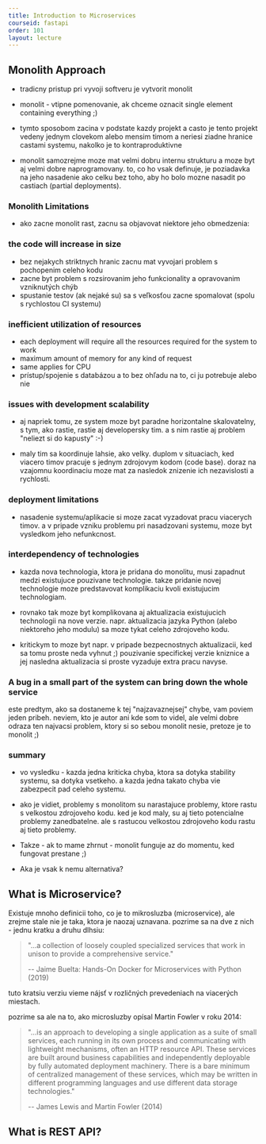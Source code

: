 ```yaml
---
title: Introduction to Microservices
courseid: fastapi
order: 101
layout: lecture
---
```


## Monolith Approach

* tradicny pristup pri vyvoji softveru je vytvorit monolit

* monolit - vtipne pomenovanie, ak chceme oznacit single element containing everything ;)

* tymto sposobom zacina v podstate kazdy projekt a casto je tento projekt vedeny jednym clovekom alebo mensim timom a neriesi ziadne hranice castami systemu, nakolko je to kontraproduktivne

* monolit samozrejme moze mat velmi dobru internu strukturu a moze byt aj velmi dobre naprogramovany. to, co ho vsak definuje, je poziadavka na jeho nasadenie ako celku bez toho, aby ho bolo mozne nasadit po castiach (partial deployments).

### Monolith Limitations

* ako zacne monolit rast, zacnu sa objavovat niektore jeho obmedzenia:

### the code will increase in size

* bez nejakych striktnych hranic zacnu mat vyvojari problem s pochopenim celeho kodu
* zacne byt problem s rozsirovanim jeho funkcionality a opravovanim vzniknutých chýb
* spustanie testov (ak nejaké su) sa s veľkosťou zacne spomalovat (spolu s rychlostou CI systemu)


### inefficient utilization of resources

* each deployment will require all the resources required for the system to work
* maximum amount of memory for any kind of request
* same applies for CPU
* prístup/spojenie s databázou a to bez ohľadu na to, ci ju potrebuje alebo nie


### issues with development scalability

* aj napriek tomu, ze system moze byt paradne horizontalne skalovatelny, s tym, ako rastie, rastie aj developersky tim. a s nim rastie aj problem "neliezt si do kapusty" :-) 

* maly tim sa koordinuje lahsie, ako velky. duplom v situaciach, ked viacero timov pracuje s jednym zdrojovym kodom (code base). doraz na vzajomnu koordinaciu moze mat za nasledok znizenie ich nezavislosti a rychlosti.


### deployment limitations

* nasadenie systemu/aplikacie si moze zacat vyzadovat pracu viacerych timov. a v pripade vzniku problemu pri nasadzovani systemu, moze byt vysledkom jeho nefunkcnost.


### interdependency of technologies

* kazda nova technologia, ktora je pridana do monolitu, musi zapadnut medzi existujuce pouzivane technologie. takze pridanie novej technologie moze predstavovat komplikaciu kvoli existujucim technologiam.

* rovnako tak moze byt komplikovana aj aktualizacia existujucich technologii na nove verzie. napr. aktualizacia jazyka Python (alebo niektoreho jeho modulu) sa moze tykat celeho zdrojoveho kodu.

* kritickym to moze byt napr. v pripade bezpecnostnych aktualizacii, ked sa tomu proste neda vyhnut ;) pouzivanie specifickej verzie kniznice a jej nasledna aktualizacia si proste vyzaduje extra pracu navyse.


### A bug in a small part of the system can bring down the whole service

este predtym, ako sa dostaneme k tej "najzavaznejsej" chybe, vam poviem jeden pribeh. neviem, kto je autor ani kde som to videl, ale velmi dobre odraza ten najvacsi problem, ktory si so sebou monolit nesie, pretoze je to monolit ;)


### summary

* vo vysledku - kazda jedna kriticka chyba, ktora sa dotyka stability systemu, sa dotyka vsetkeho. a kazda jedna takato chyba vie zabezpecit pad celeho systemu.

* ako je vidiet, problemy s monolitom su narastajuce problemy, ktore rastu s velkostou zdrojoveho kodu. ked je kod maly, su aj tieto potencialne problemy zanedbatelne. ale s rastucou velkostou zdrojoveho kodu rastu aj tieto problemy.

* Takze - ak to mame zhrnut - monolit funguje az do momentu, ked fungovat prestane ;)

* Aka je vsak k nemu alternativa?


## What is Microservice?

Existuje mnoho definicii toho, co je to mikrosluzba (microservice), ale zrejme stale nie je taka, ktora je naozaj uznavana. pozrime sa na dve z nich - jednu kratku a druhu dlhsiu:

> "...a collection of loosely coupled specialized services that work in unison to provide a comprehensive service."
>
> -- Jaime Buelta: Hands-On Docker for Microservices with Python (2019)

tuto kratsiu verziu vieme nájsť v rozličných prevedeniach na viacerých miestach.

pozrime sa ale na to, ako microsluzby opísal Martin Fowler v roku 2014:

> "...is an approach to developing a single application as a suite of small services, each running in its own process and communicating with lightweight mechanisms, often an HTTP resource API. These services are built around business capabilities and independently deployable by fully automated deployment machinery. There is a bare minimum of centralized management of these services, which may be written in different programming languages and use different data storage technologies."
> 
> -- James Lewis and Martin Fowler (2014)


## What is REST API?
